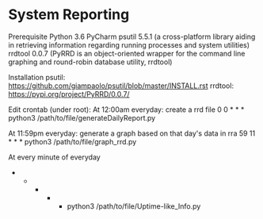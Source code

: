 # System Reporting 

Prerequisite
Python 3.6 
PyCharm 
psutil 5.5.1 (a cross-platform library aiding in retrieving information regarding running processes and system utilities)
rrdtool 0.0.7 (PyRRD is an object-oriented wrapper for the command line graphing and round-robin database utility, rrdtool)


Installation 
psutil: https://github.com/giampaolo/psutil/blob/master/INSTALL.rst
rrdtool: https://pypi.org/project/PyRRD/0.0.7/

Edit crontab (under root):
At 12:00am everyday: create a rrd file 
0 0 * * * python3 /path/to/file/generateDailyReport.py 

At 11:59pm everyday: generate a graph based on that day's data in rra 
59 11 * * * python3 /path/to/file/graph_rrd.py 

At every minute of everyday 
* * * * * python3 /path/to/file/Uptime-like_Info.py 


